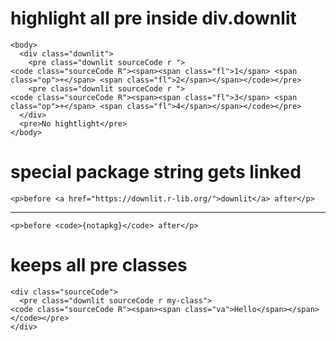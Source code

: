 # highlight all pre inside div.downlit

    <body>
      <div class="downlit">
        <pre class="downlit sourceCode r ">
    <code class="sourceCode R"><span><span class="fl">1</span> <span class="op">+</span> <span class="fl">2</span></span></code></pre>
        <pre class="downlit sourceCode r ">
    <code class="sourceCode R"><span><span class="fl">3</span> <span class="op">+</span> <span class="fl">4</span></span></code></pre>
      </div>
      <pre>No hightlight</pre>
    </body>

# special package string gets linked

    <p>before <a href="https://downlit.r-lib.org/">downlit</a> after</p>

---

    <p>before <code>{notapkg}</code> after</p>

# keeps all pre classes

    <div class="sourceCode">
      <pre class="downlit sourceCode r my-class">
    <code class="sourceCode R"><span><span class="va">Hello</span></span></code></pre>
    </div>

